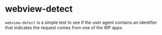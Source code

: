 webview-detect
=============

`webview-detect` is a simple test to see if the user agent contains an identifier that indicates the request comes from one of the WP apps.
